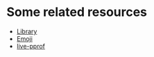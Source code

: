 # Some related resources

* [Library](https://github.com/go-telegram-bot-api/telegram-bot-api)
* [Emoji](https://apps.timwhitlock.info/emoji/tables/unicode)
* [live-pprof](https://github.com/moderato-app/live-pprof)
